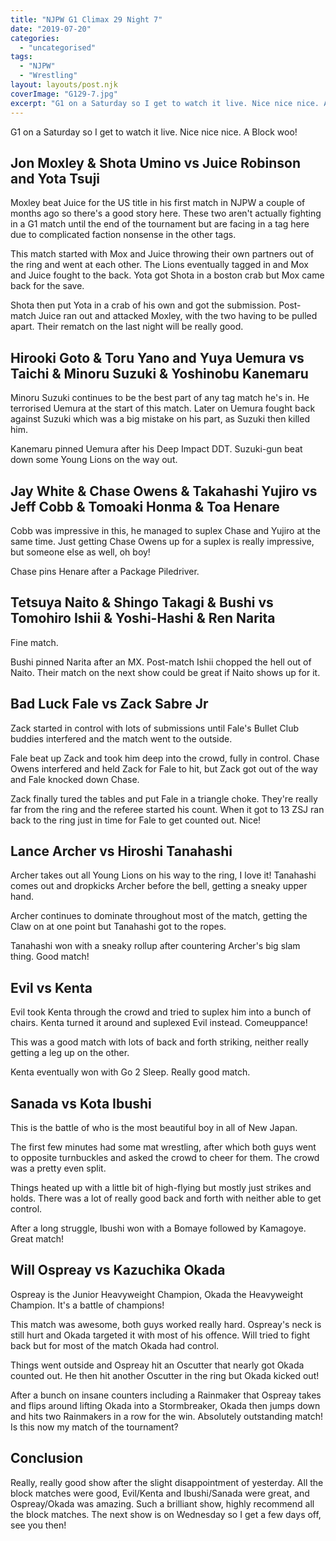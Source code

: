 ```yaml
---
title: "NJPW G1 Climax 29 Night 7"
date: "2019-07-20"
categories: 
  - "uncategorised"
tags: 
  - "NJPW"
  - "Wrestling"
layout: layouts/post.njk
coverImage: "G129-7.jpg"
excerpt: "G1 on a Saturday so I get to watch it live. Nice nice nice. A Block woo!"
---
```

G1 on a Saturday so I get to watch it live. Nice nice nice. A Block woo!

## Jon Moxley & Shota Umino vs Juice Robinson and Yota Tsuji

Moxley beat Juice for the US title in his first match in NJPW a couple of months ago so there's a good story here. These two aren't actually fighting in a G1 match until the end of the tournament but are facing in a tag here due to complicated faction nonsense in the other tags.

This match started with Mox and Juice throwing their own partners out of the ring and went at each other. The Lions eventually tagged in and Mox and Juice fought to the back. Yota got Shota in a boston crab but Mox came back for the save.

Shota then put Yota in a crab of his own and got the submission. Post-match Juice ran out and attacked Moxley, with the two having to be pulled apart. Their rematch on the last night will be really good.

## Hirooki Goto & Toru Yano and Yuya Uemura vs Taichi & Minoru Suzuki & Yoshinobu Kanemaru

Minoru Suzuki continues to be the best part of any tag match he's in. He terrorised Uemura at the start of this match. Later on Uemura fought back against Suzuki which was a big mistake on his part, as Suzuki then killed him.

Kanemaru pinned Uemura after his Deep Impact DDT. Suzuki-gun beat down some Young Lions on the way out.

## Jay White & Chase Owens & Takahashi Yujiro vs Jeff Cobb & Tomoaki Honma & Toa Henare

Cobb was impressive in this, he managed to suplex Chase and Yujiro at the same time. Just getting Chase Owens up for a suplex is really impressive, but someone else as well, oh boy!

Chase pins Henare after a Package Piledriver.

## Tetsuya Naito & Shingo Takagi & Bushi vs Tomohiro Ishii & Yoshi-Hashi & Ren Narita

Fine match.

Bushi pinned Narita after an MX. Post-match Ishii chopped the hell out of Naito. Their match on the next show could be great if Naito shows up for it.

## Bad Luck Fale vs Zack Sabre Jr

Zack started in control with lots of submissions until Fale's Bullet Club buddies interfered and the match went to the outside.

Fale beat up Zack and took him deep into the crowd, fully in control. Chase Owens interfered and held Zack for Fale to hit, but Zack got out of the way and Fale knocked down Chase.

Zack finally tured the tables and put Fale in a triangle choke. They're really far from the ring and the referee started his count. When it got to 13 ZSJ ran back to the ring just in time for Fale to get counted out. Nice!

## Lance Archer vs Hiroshi Tanahashi

Archer takes out all Young Lions on his way to the ring, I love it! Tanahashi comes out and dropkicks Archer before the bell, getting a sneaky upper hand.

Archer continues to dominate throughout most of the match, getting the Claw on at one point but Tanahashi got to the ropes.

Tanahashi won with a sneaky rollup after countering Archer's big slam thing. Good match!

## Evil vs Kenta

Evil took Kenta through the crowd and tried to suplex him into a bunch of chairs. Kenta turned it around and suplexed Evil instead. Comeuppance!

This was a good match with lots of back and forth striking, neither really getting a leg up on the other.

Kenta eventually won with Go 2 Sleep. Really good match.

## Sanada vs Kota Ibushi

This is the battle of who is the most beautiful boy in all of New Japan.

The first few minutes had some mat wrestling, after which both guys went to opposite turnbuckles and asked the crowd to cheer for them. The crowd was a pretty even split.

Things heated up with a little bit of high-flying but mostly just strikes and holds. There was a lot of really good back and forth with neither able to get control.

After a long struggle, Ibushi won with a Bomaye followed by Kamagoye. Great match!

## Will Ospreay vs Kazuchika Okada

Ospreay is the Junior Heavyweight Champion, Okada the Heavyweight Champion. It's a battle of champions!

This match was awesome, both guys worked really hard. Ospreay's neck is still hurt and Okada targeted it with most of his offence. Will tried to fight back but for most of the match Okada had control.

Things went outside and Ospreay hit an Oscutter that nearly got Okada counted out. He then hit another Oscutter in the ring but Okada kicked out!

After a bunch on insane counters including a Rainmaker that Ospreay takes and flips around lifting Okada into a Stormbreaker, Okada then jumps down and hits two Rainmakers in a row for the win. Absolutely outstanding match! Is this now my match of the tournament?

## Conclusion

Really, really good show after the slight disappointment of yesterday. All the block matches were good, Evil/Kenta and Ibushi/Sanada were great, and Ospreay/Okada was amazing. Such a brilliant show, highly recommend all the block matches. The next show is on Wednesday so I get a few days off, see you then!
